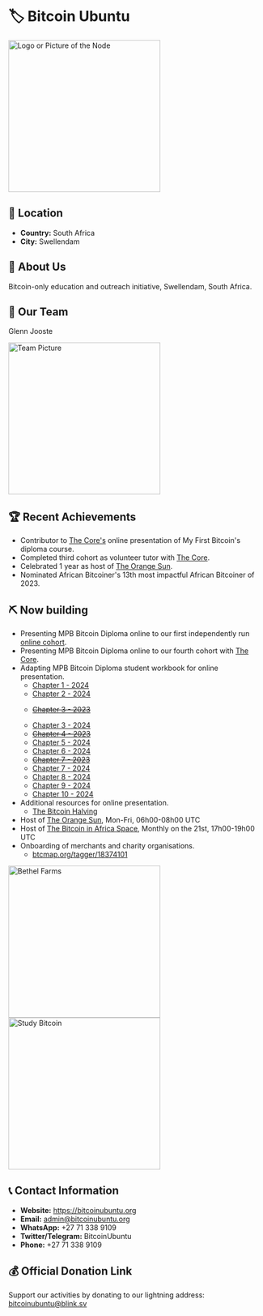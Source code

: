 # 🏷️ Bitcoin Ubuntu
<img src="https://github.com/MyFirstBitcoin/Light-Node-Directory/blob/main/South%20Africa%20--%20Bitcoin%20Ubuntu/Bitcoin%20Ubuntu%20logo%20with%20outline.png" width="300" alt="Logo or Picture of the Node"> <!-- 1 picture maximum -->

## 📍 Location
- **Country:** South Africa
- **City:** Swellendam

## 📖 About Us
Bitcoin-only education and outreach initiative, Swellendam, South Africa.

## 👥 Our Team
Glenn Jooste

<img src="https://github.com/MyFirstBitcoin/Light-Node-Directory/blob/main/South%20Africa%20--%20Bitcoin%20Ubuntu/glenn.jpg" width="300" alt="Team Picture"> <!-- 1 picture maximum -->

## 🏆 Recent Achievements
- Contributor to <a href="https://github.com/MyFirstBitcoin/Light-Node-Directory/tree/main/Kenya%20--%20The%20Core">The Core's</a> online presentation of My First Bitcoin's diploma course.
- Completed third cohort as volunteer tutor with <a href="https://github.com/MyFirstBitcoin/Light-Node-Directory/tree/main/Kenya%20--%20The%20Core">The Core</a>.
- Celebrated 1 year as host of <a href="https://x.com/OrangeSunSpaces">The Orange Sun</a>.
- Nominated African Bitcoiner's 13th most impactful African Bitcoiner of 2023.

## ⛏ Now building
- Presenting MPB Bitcoin Diploma online to our first independently run <a href="https://bitcoinubuntu.org/enroll/">online cohort</a>.
- Presenting MPB Bitcoin Diploma online to our fourth cohort with <a href="https://github.com/MyFirstBitcoin/Light-Node-Directory/tree/main/Kenya%20--%20The%20Core">The Core</a>.
- Adapting MPB Bitcoin Diploma student workbook for online presentation.
    + <a href="https://docs.google.com/presentation/d/1aC_7KbktC8nZlPTyBJhKdulfZhLeOGMFOUvY0WRcgt8">Chapter 1 - 2024</a>
    + <a href="https://docs.google.com/presentation/d/102F8iR3l28FH4ZxNSjyJim4msBCbQEhYmlM1O0QffJQ">Chapter 2 - 2024</a>
    + <p style="color:Grey;"><a href="https://docs.google.com/presentation/d/1O9BPCuoM6wxAXndc1e_VyIWMIlvhmBBsF6lVZVj211U"><del>Chapter 3 - 2023</del></a></p>
    + <a href="https://docs.google.com/presentation/d/15ahnwBLoB1hofvdhCGecDZ3nBonzteHkkaSm0Kyiuto">Chapter 3 - 2024</a>
    + <a href="https://docs.google.com/presentation/d/1hdp2-wGCqpKniGIlwOa5RhoAK3DhGOZ0UVy0VY70EDo"><del>Chapter 4 - 2023</del></a>
    + <a href="https://docs.google.com/presentation/d/1iUipWV8AMSH4WV-QGw1rereNMwc73t1FJBEXUU1e0ow">Chapter 5 - 2024</a>
    + <a href="https://docs.google.com/presentation/d/1gA8UxPzUO9GANKaZ8We2agwgm-qRWWwtqH2OIKl0uO4">Chapter 6 - 2024</a>
    + <a href="https://docs.google.com/presentation/d/1w-8ruNW___ilbKGKp0hTdjyq3qq63dtFgABSkW35g2Q"><del>Chapter 7 - 2023</del></a>
    + <a href="https://docs.google.com/presentation/d/1k6W1sIRzmc9oyNlRR7ZbBtxUr9W-owslrzjD7XpJ5zk">Chapter 7 - 2024</a>
    + <a href="https://docs.google.com/presentation/d/11Whw5igg-8h9P5JXJeDCji-bSsxYU0H2X2DpUhWICFg">Chapter 8 - 2024</a>
    + <a href="https://docs.google.com/presentation/d/1Ve0dvZKOVQYx5wgRxI59jjxSfstonyEASbF2DxRJ4N8">Chapter 9 - 2024</a>
    + <a href="https://docs.google.com/presentation/d/12n8X1VQ568nA4hFPRZ4gRPnc8XDX8BY1g5BDl2yEzXw">Chapter 10 - 2024</a>
- Additional resources for online presentation.
    + <a href="https://docs.google.com/presentation/d/10MqcXk4NC_H3U6_GaLq83VOaTTvg8lObCUZbOZjy6Fs">The Bitcoin Halving</a>
- Host of <a href="https://twitter.com/OrangeSunSpaces">The Orange Sun</a>, Mon-Fri, 06h00-08h00 UTC
- Host of <a href="https://x.com/OrangeSunSpaces/status/1821527724000727168">The Bitcoin in Africa Space</a>, Monthly on the 21st, 17h00-19h00 UTC
- Onboarding of merchants and charity organisations.
    + <a href="https://btcmap.org/tagger/18374101">btcmap.org/tagger/18374101</a>

<img src="https://github.com/MyFirstBitcoin/Light-Node-Directory/blob/main/South%20Africa%20--%20Bitcoin%20Ubuntu/bethelfarm.jpg" width="300" alt="Bethel Farms">
<img src="https://github.com/MyFirstBitcoin/Light-Node-Directory/blob/main/South%20Africa%20--%20Bitcoin%20Ubuntu/studybitcoin.jpg" width="300" alt="Study Bitcoin">

## 📞 Contact Information
- **Website:** https://bitcoinubuntu.org
- **Email:** admin@bitcoinubuntu.org
- **WhatsApp:** +27 71 338 9109
- **Twitter/Telegram:** BitcoinUbuntu
- **Phone:** +27 71 338 9109

## 💰 Official Donation Link
Support our activities by donating to our lightning address: bitcoinubuntu@blink.sv
